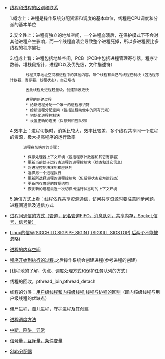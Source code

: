 * [线程和进程的区别和联系](https://blog.csdn.net/shanghairuoxiao/article/details/74012512)

  1.概念上：进程是操作系统分配资源和调度的基本单位，线程是CPU调度和分派的基本单位
  
  2.安全性上：进程有独立的地址空间，一个进程崩溃后，在保护模式下不会对其他进程产生影响，而一个线程崩溃会导致整个进程死掉，所以多进程要比多线程的程序健壮
  
  3.组成上看：进程包括地址空间，PCB（PCB中包括进程管理寄存器，程序计数器，堆栈段指针，进程ID以及优先级，文件描述符）
            
             线程共享地址空间和进程中的其他内容，每个线程有自己的线程控制块（包括程序计数器，寄存器，线程状态），自己堆栈
             
             因此线程比进程轻量级，创建销毁更快
             
             进程的创建过程
             * 给新进程分配一个唯一的进程标识符
             * 给新进程分配空间（包括进程映像中的所有元素）
             * 初始化进程控制块
             * 设置正确的连接（保存到相应队列）
                         
  4.效率上：进程切换时，消耗比较大，效率比较差，多个线程共享同一个进程的资源，极大提高程序的运行效率
        
            进程在切换时的步骤：

            * 保存处理器上下文环境（包括程序计数器和其它寄存器）
            * 更新当前处于运行态进程的进程控制块（状态和其它信息）
            * 将进程控制块移到相应队列
            * 选择另一个进程执行
            * 更新所选择进程的进程控制块（包括将状态变为运行态）
            * 更新内存管理的数据结构
            * 恢复新的进程最近一次切换出运行状态时的上下文环境
            
  5.通信方式上看：线程依靠共享资源通信，访问共享资源时要注意同步问题，进程间通信及通信方式
* [进程间通信的方式（管道，记名管道FIFO，消息队列，共享内存，Socket,信号，信号量）](https://www.cnblogs.com/LUO77/p/5816326.html)
* [Linux的信号(SIGCHILD,SIGPIPE,SIGINT,(SIGKILL,SIGSTOP),后两个不能被忽略)](https://www.cnblogs.com/gaorong/p/6430905.html)
* [进程的内存空间](https://blog.csdn.net/yusiguyuan/article/details/45155035)
* [程序开始到执行的过程](https://www.cnblogs.com/xidian2014/p/8504580.html),之后操作系统会创建进程(参考进程的创建)
* [线程池的了解、优点、调度处理方式和保护任务队列的方式]
* 线程的回收，pthread_join,pthread_detach
* 线程的分类：[用户级线程和内核级线程](https://www.zhihu.com/question/20511233),[线程与协程的区别](../内容索引.md#1-内核级线程与用户级线程的区别)（即内核级线程与用户级线程的优缺点）
* [僵尸进程，孤儿进程](https://www.cnblogs.com/Anker/p/3271773.html)，[守护进程及其创建](https://blog.csdn.net/a511244213/article/details/79625801)
* [进程调度方法](https://github.com/PJdacainiao/Interview-Summary/blob/master/Summary/%E5%86%85%E5%AE%B9%E7%B4%A2%E5%BC%95.md#2进程调度方法)
* [中断，陷阱，异常](https://www.cnblogs.com/broglie/p/5463359.html)
* [信号量，互斥量，条件变量](https://github.com/arkingc/note/blob/master/%E6%93%8D%E4%BD%9C%E7%B3%BB%E7%BB%9F/%E6%93%8D%E4%BD%9C%E7%B3%BB%E7%BB%9F.md#12-%E4%BA%92%E6%96%A5%E7%9A%84%E8%BD%AF%E4%BB%B6%E6%94%AF%E6%8C%81)

* [Slab分配器](https://blog.csdn.net/yunsongice/article/details/5272715)
